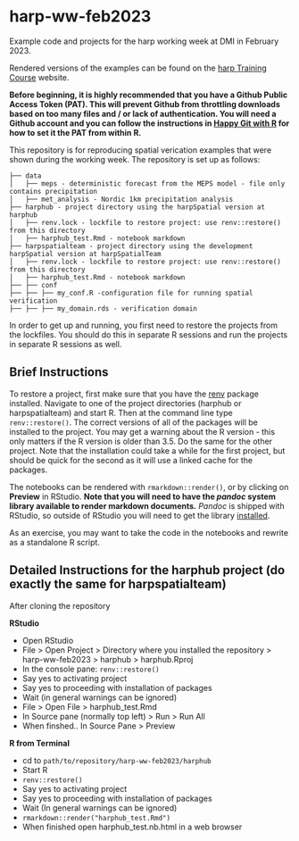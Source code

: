 # harp-ww-feb2023
Example code and projects for the harp working week at DMI in February 2023. 

Rendered versions of the examples can be found on the [harp Training Course](https://harphub.github.io/harp-training-2022/verifspat.html) 
website. 

**Before beginning, it is highly recommended that you have a Github Public Access Token (PAT). This will prevent Github from 
throttling downloads based on too many files and / or lack of authentication. You will need a Github account and you can 
follow the instructions in [Happy Git with R](https://happygitwithr.com/https-pat.html) for how to set it the PAT from within R.**

This repository is for reproducing spatial verication examples that were shown during the working week. The repository is set up as follows:

```
├── data
│   ├── meps - deterministic forecast from the MEPS model - file only contains precipitation
│   ├── met_analysis - Nordic 1km precipitation analysis
├── harphub - project directory using the harpSpatial version at harphub
│   ├── renv.lock - lockfile to restore project: use renv::restore() from this directory
│   ├── harphub_test.Rmd - notebook markdown
├── harpspatialteam - project directory using the development harpSpatial version at harpSpatialTeam
│   ├── renv.lock - lockfile to restore project: use renv::restore() from this directory
│   ├── harphub_test.Rmd - notebook markdown
├── ├── conf
├── ├── ├── my_conf.R -configuration file for running spatial verification
├── ├── ├── my_domain.rds - verification domain
```

In order to get up and running, you first need to restore the projects from the lockfiles. 
You should do this in separate R sessions and run the projects in separate R sessions as well. 

## Brief Instructions

To restore a project, first make sure that you have the [renv](https://rstudio.github.io/renv/) 
package installed. Navigate to one of the project directories (harphub or harpspatialteam) and start R. 
Then at the command line type `renv::restore()`. The correct versions of all of the packages will be 
installed to the project. You may get a warning about the R version - this only matters if the R version 
is older than 3.5. Do the same for the other project. Note that the installation could take a while for 
the first project, but should be quick for the second as it will use a linked cache for the packages.

The notebooks can be rendered with `rmarkdown::render()`, or by clicking on __Preview__ in RStudio. 
**Note that you will need to have the *pandoc* system library available to render markdown 
documents.** *Pandoc* is shipped with RStudio, so outside of RStudio you will need to get the library 
[installed](https://pandoc.org/installing.html). 

As an exercise, you may want to take the code in the notebooks and rewrite as a standalone R script. 

## Detailed Instructions for the harphub project (do exactly the same for harpspatialteam)


After cloning the repository

**RStudio**

* Open RStudio
* File > Open Project > Directory where you installed the repository > harp-ww-feb2023 > harphub > harphub.Rproj
* In the console pane: `renv::restore()`
* Say yes to activating project
* Say yes to proceeding with installation of packages
* Wait (in general warnings can be ignored)
* File > Open File > harphub_test.Rmd
* In Source pane (normally top left) > Run > Run All
* When finshed.. In Source Pane > Preview

**R from Terminal**

* cd to `path/to/repository/harp-ww-feb2023/harphub`
* Start R
* `renv::restore()`
* Say yes to activating project
* Say yes to proceeding with installation of packages
* Wait (In general warnings can be ignored)
* `rmarkdown::render("harphub_test.Rmd")`
* When finished open harphub_test.nb.html in a web browser


